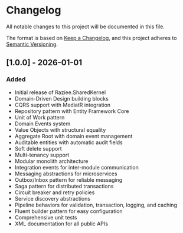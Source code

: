 # Changelog

All notable changes to this project will be documented in this file.

The format is based on [Keep a Changelog](https://keepachangelog.com/en/1.0.0/),
and this project adheres to [Semantic Versioning](https://semver.org/spec/v2.0.0.html).

## [1.0.0] - 2026-01-01

### Added
- Initial release of Raziee.SharedKernel
- Domain-Driven Design building blocks
- CQRS support with MediatR integration
- Repository pattern with Entity Framework Core
- Unit of Work pattern
- Domain Events system
- Value Objects with structural equality
- Aggregate Root with domain event management
- Auditable entities with automatic audit fields
- Soft delete support
- Multi-tenancy support
- Modular monolith architecture
- Integration events for inter-module communication
- Messaging abstractions for microservices
- Outbox/Inbox pattern for reliable messaging
- Saga pattern for distributed transactions
- Circuit breaker and retry policies
- Service discovery abstractions
- Pipeline behaviors for validation, transaction, logging, and caching
- Fluent builder pattern for easy configuration
- Comprehensive unit tests
- XML documentation for all public APIs